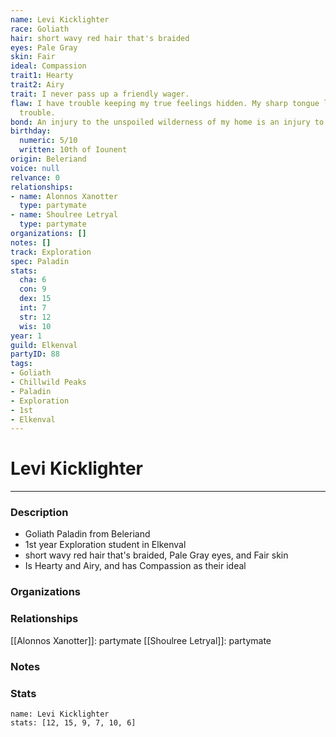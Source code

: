 ```yaml
---
name: Levi Kicklighter
race: Goliath
hair: short wavy red hair that's braided
eyes: Pale Gray
skin: Fair
ideal: Compassion
trait1: Hearty
trait2: Airy
trait: I never pass up a friendly wager.
flaw: I have trouble keeping my true feelings hidden. My sharp tongue lands me in
  trouble.
bond: An injury to the unspoiled wilderness of my home is an injury to me.
birthday:
  numeric: 5/10
  written: 10th of Iounent
origin: Beleriand
voice: null
relvance: 0
relationships:
- name: Alonnos Xanotter
  type: partymate
- name: Shoulree Letryal
  type: partymate
organizations: []
notes: []
track: Exploration
spec: Paladin
stats:
  cha: 6
  con: 9
  dex: 15
  int: 7
  str: 12
  wis: 10
year: 1
guild: Elkenval
partyID: 88
tags:
- Goliath
- Chillwild Peaks
- Paladin
- Exploration
- 1st
- Elkenval
---
```

# Levi Kicklighter
---
### Description
- Goliath Paladin from Beleriand
- 1st year Exploration student in Elkenval
- short wavy red hair that's braided, Pale Gray eyes, and Fair skin
- Is Hearty and Airy, and has Compassion as their ideal

### Organizations

### Relationships
[[Alonnos Xanotter]]: partymate
[[Shoulree Letryal]]: partymate

### Notes

### Stats
```statblock
name: Levi Kicklighter
stats: [12, 15, 9, 7, 10, 6]
```